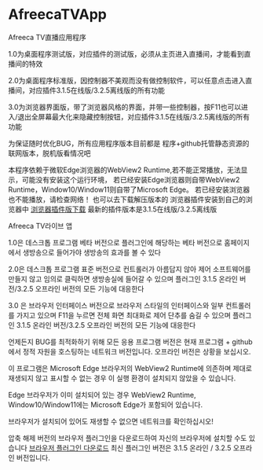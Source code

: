 # AfreecaTVApp

Afreeca TV直播应用程序

1.0为桌面程序测试版，对应插件的测试版，必须从主页进入直播间，才能看到直播间的特效

2.0为桌面程序标准版，因控制器不美观而没有做控制软件，可以任意点击进入直播间，对应插件3.1.5在线版/3.2.5离线版的所有功能

3.0为浏览器界面版，带了浏览器风格的界面，并带一些控制器，按F11也可以进入/退出全屏幕最大化来隐藏控制按钮，对应插件3.1.5在线版/3.2.5离线版的所有功能

为保证随时优化BUG，所有应用程序版本目前都是 程序+github托管静态资源的 联网版本，脱机版看情况吧

本程序依赖于微软Edge浏览器的WebView2 Runtime,若不能正常播放，无法显示，可能没有安装这个运行环境，
若已经安装Edge浏览器则自带WebView2 Runtime，Window10/Window11则自带了Microsoft Edge。
若已经安装浏览器也不能播放，请检查网络！
也可以去下载解压版本的 浏览器插件安装到自己的浏览器中 <a href="https://github.com/afubaba/AfreecatvChromeExtensions" target="_blank">浏览器插件版下载</a>
最新的插件版本是3.1.5在线版/3.2.5离线版


Afreeca TV라이브 앱


1.0은 데스크톱 프로그램 베타 버전으로 플러그인에 해당하는 베타 버전으로 홈페이지에서 생방송으로 들어가야 생방송의 효과를 볼 수 있다

2.0은 데스크톱 프로그램 표준 버전으로 컨트롤러가 아름답지 않아 제어 소프트웨어를 만들지 않고 임의로 클릭하면 생방송실에 들어갈 수 있으며 플러그인 3.1.5 온라인 버전/3.2.5 오프라인 버전의 모든 기능에 대응한다

3.0 은 브라우저 인터페이스 버전으로 브라우저 스타일의 인터페이스와 일부 컨트롤러를 가지고 있으며 F11을 누르면 전체 화면 최대화로 제어 단추를 숨길 수 있으며 플러그인 3.1.5 온라인 버전/3.2.5 오프라인 버전의 모든 기능에 대응한다

언제든지 BUG를 최적화하기 위해 모든 응용 프로그램 버전은 현재 프로그램 + github에서 정적 자원을 호스팅하는 네트워크 버전입니다. 오프라인 버전은 상황을 보십시오.

이 프로그램은 Microsoft Edge 브라우저의 WebView2 Runtime에 의존하며 제대로 재생되지 않고 표시할 수 없는 경우 이 실행 환경이 설치되지 않았을 수 있습니다.

Edge 브라우저가 이미 설치되어 있는 경우 WebView2 Runtime, Window10/Window11에는 Microsoft Edge가 포함되어 있습니다.

브라우저가 설치되어 있어도 재생할 수 없으면 네트워크를 확인하십시오!

압축 해제 버전의 브라우저 플러그인을 다운로드하여 자신의 브라우저에 설치할 수도 있습니다 <a href="https://github.com/afubaba/AfreecatvChromeExtensions" target="_blank">브라우저 플러그인 다운로드</a>
최신 플러그인 버전은 3.1.5 온라인 / 3.2.5 오프라인 버전입니다.
